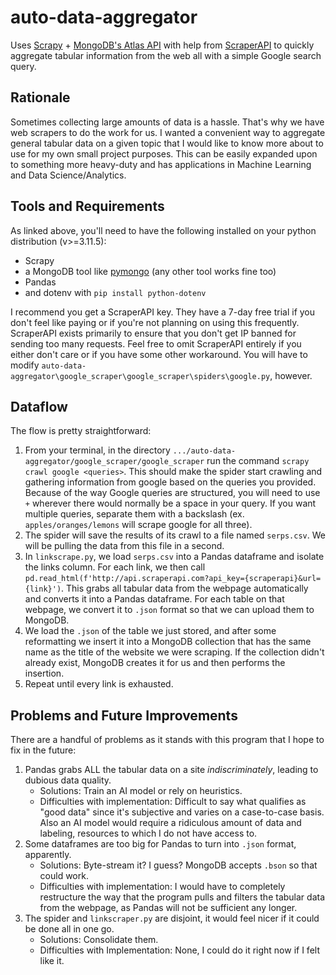 # auto-data-aggregator
Uses [Scrapy](https://docs.scrapy.org/en/latest/intro/overview.html) + [MongoDB's Atlas API](https://www.mongodb.com/docs/atlas/app-services/mongodb/) with help from [ScraperAPI](https://www.scraperapi.com/) to quickly aggregate tabular information from the web all with a simple Google search query.

## Rationale
Sometimes collecting large amounts of data is a hassle. That's why we have web scrapers to do the work for us. I wanted a convenient way to aggregate general tabular data on a given topic that I would like to know more about to use for my own small project purposes. This can be easily expanded upon to something more heavy-duty and has applications in Machine Learning and Data Science/Analytics.

## Tools and Requirements
As linked above, you'll need to have the following installed on your python distribution (v>=3.11.5): 
- Scrapy
- a MongoDB tool like [pymongo](https://pymongo.readthedocs.io/en/stable/) (any other tool works fine too)
- Pandas
- and dotenv with `pip install python-dotenv`

I recommend you get a ScraperAPI key. They have a 7-day free trial if you don't feel like paying or if you're not planning on using this frequently. ScraperAPI exists primarily to ensure that you don't get IP banned for sending too many requests. Feel free to omit ScraperAPI entirely if you either don't care or if you have some other workaround. You will have to modify `auto-data-aggregator\google_scraper\google_scraper\spiders\google.py`, however.

## Dataflow
The flow is pretty straightforward:
1. From your terminal, in the directory `.../auto-data-aggregator/google_scraper/google_scraper` run the command `scrapy crawl google <queries>`. This should make the spider start crawling and gathering information from google based on the queries you provided. Because of the way Google queries are structured, you will need to use `+` wherever there would normally be a space in your query. If you want multiple queries, separate them with a backslash (ex. `apples/oranges/lemons` will scrape google for all three).
2. The spider will save the results of its crawl to a file named `serps.csv`. We will be pulling the data from this file in a second.
3. In `linkscrape.py`, we load `serps.csv` into a Pandas dataframe and isolate the links column. For each link, we then call `pd.read_html(f'http://api.scraperapi.com?api_key={scraperapi}&url={link}')`. This grabs all tabular data from the webpage automatically and converts it into a Pandas dataframe. For each table on that webpage, we convert it to `.json` format so that we can upload them to MongoDB.
4. We load the `.json` of the table we just stored, and after some reformatting we insert it into a MongoDB collection that has the same name as the title of the website we were scraping. If the collection didn't already exist, MongoDB creates it for us and then performs the insertion.
5. Repeat until every link is exhausted.

## Problems and Future Improvements
There are a handful of problems as it stands with this program that I hope to fix in the future:
1. Pandas grabs ALL the tabular data on a site *indiscriminately*, leading to dubious data quality.
   - Solutions: Train an AI model or rely on heuristics.
   - Difficulties with implementation: Difficult to say what qualifies as "good data" since it's subjective and varies on a case-to-case basis. Also an AI model would require a ridiculous amount of data and labeling, resources to which I do not have access to.
2. Some dataframes are too big for Pandas to turn into `.json` format, apparently.
   - Solutions: Byte-stream it? I guess? MongoDB accepts `.bson` so that could work.
   - Difficulties with implementation: I would have to completely restructure the way that the program pulls and filters the tabular data from the webpage, as Pandas will not be sufficient any longer.
3. The spider and `linkscraper.py` are disjoint, it would feel nicer if it could be done all in one go.
   - Solutions: Consolidate them.
   - Difficulties with Implementation: None, I could do it right now if I felt like it. 
